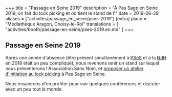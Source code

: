 +++
title = "Passage en Seine 2019"
description = "À Pas Sage en Seine 2019, on fait du lock picking et on tient le stand de l'"
date = 2019-06-29
aliases = ["activités/passage_en_seine/pses-2019"]
[extra]
place = "Médiathèque Aragon, Choisy-le-Roi"
translations = [
    "activities/booth/passage-en-seine/pses-2019.en.md"
]
+++

## Passage en Seine 2019

Après une année d'absence (être présent simultanément à
[PSeS](@/activities/booth/passage-en-seine/_index.md) et à la
[NdH](@/activities/volunteering/le-hack/ndh-xvi.fr.md) en 2018 était un peu compliqué), nous
revenons tenir un stand sur lequel nous présenterons l'Association Sans Nom, et
[proposer un atelier d'initiation au lock
picking](@/activities/workshops/lock-picking/session-pses-3.fr.md) à Pas Sage en Seine.

Nous essaierons d'en profiter pour voir quelques conférences et discuter avec
un peu tout le monde.
